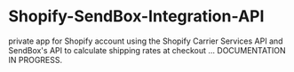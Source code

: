 # Shopify-SendBox-Integration-API
private app for Shopify account using the Shopify Carrier Services API and SendBox's API to calculate shipping rates at checkout ... DOCUMENTATION IN PROGRESS.
